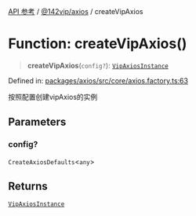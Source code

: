 [API 参考](../../../index.md) / [@142vip/axios](../index.md) / createVipAxios

# Function: createVipAxios()

> **createVipAxios**(`config?`): [`VipAxiosInstance`](../interfaces/VipAxiosInstance.md)

Defined in: [packages/axios/src/core/axios.factory.ts:63](https://github.com/142vip/core-x/blob/15d5bc9ef4bece78c0e60bdf074a2d245f625100/packages/axios/src/core/axios.factory.ts#L63)

按照配置创建vipAxios的实例

## Parameters

### config?

`CreateAxiosDefaults`\<`any`\>

## Returns

[`VipAxiosInstance`](../interfaces/VipAxiosInstance.md)
